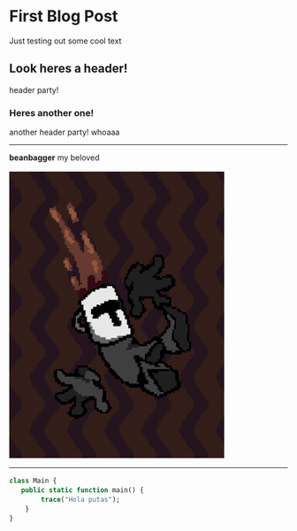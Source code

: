 # First Blog Post
Just testing out some cool text

## Look heres a header!
header party!

### Heres another one!
another header party! whoaaa

---

**beanbagger** my beloved<br><br>
!['coolpic](images/beanbagger.png)

---

```haxe
class Main {
   public static function main() {
        trace("Hola putas");
    }
}
```